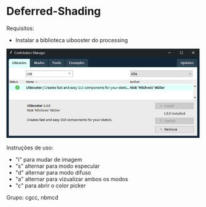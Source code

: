 # Deferred-Shading

Requisitos:
- Instalar a biblioteca uibooster do processing
<img src="/content/uibooster.jpg" alt="image"/>

Instruções de uso:
- "i" para mudar de imagem
- "s" alternar para modo especular
- "d" alternar para modo difuso
- "a" alternar para vizualizar ambos os modos
-  "c" para abrir o color picker

Grupo: cgcc, nbmcd

